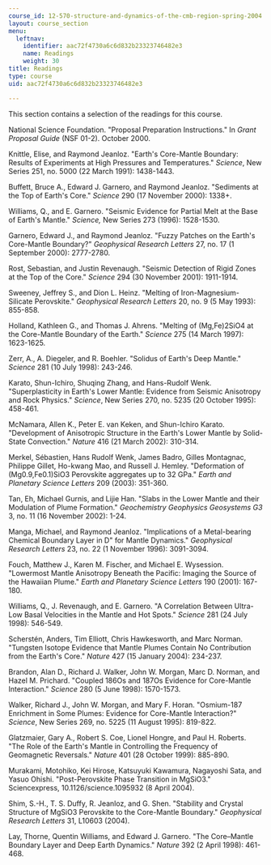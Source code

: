 ```yaml
---
course_id: 12-570-structure-and-dynamics-of-the-cmb-region-spring-2004
layout: course_section
menu:
  leftnav:
    identifier: aac72f4730a6c6d832b23323746482e3
    name: Readings
    weight: 30
title: Readings
type: course
uid: aac72f4730a6c6d832b23323746482e3

---
```


This section contains a selection of the readings for this course.

National Science Foundation. "Proposal Preparation Instructions." In _Grant Proposal Guide_ (NSF 01-2). October 2000.

Knittle, Elise, and Raymond Jeanloz. "Earth's Core-Mantle Boundary: Results of Experiments at High Pressures and Temperatures." _Science_, New Series 251, no. 5000 (22 March 1991): 1438-1443.

Buffett, Bruce A., Edward J. Garnero, and Raymond Jeanloz. "Sediments at the Top of Earth's Core." _Science_ 290 (17 November 2000): 1338+.

Williams, Q., and E. Garnero. "Seismic Evidence for Partial Melt at the Base of Earth's Mantle." _Science,_ New Series 273 (1996): 1528-1530.

Garnero, Edward J., and Raymond Jeanloz. "Fuzzy Patches on the Earth's Core-Mantle Boundary?" _Geophysical Research Letters_ 27, no. 17 (1 September 2000): 2777-2780.

Rost, Sebastian, and Justin Revenaugh. "Seismic Detection of Rigid Zones at the Top of the Core." _Science_ 294 (30 November 2001): 1911-1914.

Sweeney, Jeffrey S., and Dion L. Heinz. "Melting of Iron-Magnesium-Silicate Perovskite." _Geophysical Research Letters_ 20, no. 9 (5 May 1993): 855-858.

Holland, Kathleen G., and Thomas J. Ahrens. "Melting of (Mg,Fe)2SiO4 at the Core-Mantle Boundary of the Earth." _Science_ 275 (14 March 1997): 1623-1625.

Zerr, A., A. Diegeler, and R. Boehler. "Solidus of Earth's Deep Mantle." _Science_ 281 (10 July 1998): 243-246.

Karato, Shun-Ichiro, Shuqing Zhang, and Hans-Rudolf Wenk. "Superplasticity in Earth's Lower Mantle: Evidence from Seismic Anisotropy and Rock Physics." _Science_, New Series 270, no. 5235 (20 October 1995): 458-461.

McNamara, Allen K., Peter E. van Keken, and Shun-Ichiro Karato. "Development of Anisotropic Structure in the Earth's Lower Mantle by Solid-State Convection." _Nature_ 416 (21 March 2002): 310-314.

Merkel, Sébastien, Hans Rudolf Wenk, James Badro, Gilles Montagnac, Philippe Gillet, Ho-kwang Mao, and Russell J. Hemley. "Deformation of (Mg0.9,Fe0.1)SiO3 Perovskite aggregates up to 32 GPa." _Earth and Planetary Science Letters_ 209 (2003): 351-360.

Tan, Eh, Michael Gurnis, and Lijie Han. "Slabs in the Lower Mantle and their Modulation of Plume Formation." _Geochemistry Geophysics Geosystems G3_ 3, no. 11 (16 November 2002): 1-24.

Manga, Michael, and Raymond Jeanloz. "Implications of a Metal-bearing Chemical Boundary Layer in D" for Mantle Dynamics." _Geophysical Research Letters_ 23, no. 22 (1 November 1996): 3091-3094.

Fouch, Matthew J., Karen M. Fischer, and Michael E. Wysession. "Lowermost Mantle Anisotropy Beneath the Pacific: Imaging the Source of the Hawaiian Plume." _Earth and Planetary Science Letters_ 190 (2001): 167-180.

Williams, Q., J. Revenaugh, and E. Garnero. "A Correlation Between Ultra-Low Basal Velocities in the Mantle and Hot Spots." _Science_ 281 (24 July 1998): 546-549.

Scherstén, Anders, Tim Elliott, Chris Hawkesworth, and Marc Norman. "Tungsten Isotope Evidence that Mantle Plumes Contain No Contribution from the Earth's Core." _Nature_ 427 (15 January 2004): 234-237.

Brandon, Alan D., Richard J. Walker, John W. Morgan, Marc D. Norman, and Hazel M. Prichard. "Coupled 186Os and 187Os Evidence for Core-Mantle Interaction." _Science_ 280 (5 June 1998): 1570-1573.

Walker, Richard J., John W. Morgan, and Mary F. Horan. "Osmium-187 Enrichment in Some Plumes: Evidence for Core-Mantle Interaction?" _Science_, New Series 269, no. 5225 (11 August 1995): 819-822.

Glatzmaier, Gary A., Robert S. Coe, Lionel Hongre, and Paul H. Roberts. "The Role of the Earth's Mantle in Controlling the Frequency of Geomagnetic Reversals." _Nature_ 401 (28 October 1999): 885-890.

Murakami, Motohiko, Kei Hirose, Katsuyuki Kawamura, Nagayoshi Sata, and Yasuo Ohishi. "Post-Perovskite Phase Transition in MgSiO3." Sciencexpress, 10.1126/science.1095932 (8 April 2004).

Shim, S.-H., T. S. Duffy, R. Jeanloz, and G. Shen. "Stability and Crystal Structure of MgSiO3 Perovskite to the Core-Mantle Boundary." _Geophysical Research Letters_ 31, L10603 (2004).

Lay, Thorne, Quentin Williams, and Edward J. Garnero. "The Core–Mantle Boundary Layer and Deep Earth Dynamics." _Nature_ 392 (2 April 1998): 461-468.